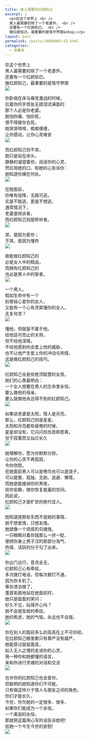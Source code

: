 ```yaml
---
title: 男人需要的红颜知己
excerpt: |
  <p>在这个世界上 <br />
  男人最需要的除了一个老婆外， <br />
  还要有一个红颜知已。 <br />
  做红颜知己，最重要的是恪守界限&nbsp;</p>
layout: post
permalink: /posts/20060903-62.html
categories:
  - 收藏夹
---
```

在这个世界上   
男人最需要的除了一个老婆外，   
还要有一个红颜知已。   
做红颜知己，最重要的是恪守界限&nbsp;  
![][1]

你卧病在床与痛苦激战的时候，   
拉着你的手慌张无措泪流满面的   
那个人必是你老婆。   
她怕你痛、怕你死，   
恨不得替你去死。   
她哭哭啼啼，痴痴缠缠，   
让你感动，让你心灵难安&nbsp;  
![][2]

而红颜知己则不哭，   
她只是站在床头，   
静静的凝望着你，阅读你的心灵，   
然后用她的口、和她的心告诉你：   
她知道你痛在何处。&nbsp;  
![][3]

在她面前，   
你唯有投降，无路可逃，   
实是不能逃，更是不想逃，   
通常情况下，   
老婆是倾诉者，   
而红颜知己则是聆听者。&nbsp;  
![][4]

哭，是因为爱你；   
不哭，是因为懂你&nbsp;  
![][5]

故能做红颜知己的   
必是女人中的精品，   
而拥有红颜知己的   
也必是男人中的智者。&nbsp;  
![][6]

一个男人，   
假如生命中有一个   
刻骨铭心爱你的女人，   
又能有一个心有灵犀懂你的女人，   
夫复何求？&nbsp;  
![][7]

懂他，但就是不属于他。   
给他适可而止的关照，   
但不给他深情，   
不给他感到你会爱上他的威胁，   
也不让他产生爱上你的冲动与热情，   
这是做红颜知己的技巧。&nbsp;  
![][8]

红颜知己全是些绝顶聪慧的女孩，   
她们的心里最明白：   
一个女人想要在男人的生命里永恒，   
要么做他的母亲，   
要么就做他永远得不到的红颜知己。&nbsp;  
![][9]

如果说老婆是太阳，情人是月亮，   
那么，红颜知己则是星星。   
太阳和月亮都有疲倦的时候，   
星星却没有，它闪闪烁烁若即若离，   
甘于寂寞而又灿烂长久&nbsp;  
![][10]

她理解你，愿为你默默分担，   
让你的心灵不再孤寂，   
令你欣慰。   
在她面前男人可以是倦鸟也可以是浪子，   
可以疲惫、孤独、无助、逃避、懒惰，   
而她是能接纳你的黑夜，   
给你安静，做你恢复能量的空间。   
因此说，   
红颜知己才是旷世的绝代佳人。&nbsp;  
![][11]

她知道提那些东西不是她的事情，   
她不想爱情，只想友情。   
她就像一个顽皮的勾魂鬼，   
一只眼睛对着你就那么一挤一眨，   
便把你身上男子汉的那部分淘气、   
热情、活跃的分子勾了出来。&nbsp;  
![][12]

你出门远行，音讯全无，   
红颜知己心有牵挂，   
多次拨打电话，但每次都打不通，   
因为你关机了。   
等你漂泊够了，   
蓬首垢面地站在她面前时，   
她只是盈盈的笑问：   
好久不见，玩得开心吗？   
她不会提及她的牵挂，   
她的焦虑，她的气恼，永远也不会提。&nbsp;  
![][13]

你在别人的面前多么的高高在上不可仰视，   
在红颜知己眼里都只有尊严没有威严，   
她能穿过层层面具，   
如入无人之境的走进你的心灵，   
用一种你和她都懂的语言，   
来和你进行灵魂的对话和交流&nbsp;  
![][14]

也许你的红颜知己也会爱你，   
但聪明的她知道你们不可能，   
只有做这样介于情人与朋友之间的角色，   
你们才能长久，   
今世，你欠她的一定很多、很多，   
如果你们能成为一个永恒，   
一个美丽的永恒，   
那就把这篇用心写的话告诉她吧!   
给她一个今生今世的安慰!&nbsp;  
![][15]

 [1]: http://bbsimg.qq.com/2004/11/11/006/212.jpg
 [2]: http://bbsimg.qq.com/2004/11/11/006/227.jpg
 [3]: http://bbsimg.qq.com/2004/11/11/006/245.jpg
 [4]: http://bbsimg.qq.com/2004/11/11/006/298.jpg
 [5]: http://bbsimg.qq.com/2004/11/11/006/316.jpg
 [6]: http://bbsimg.qq.com/2004/11/11/006/867.jpg
 [7]: http://bbsimg.qq.com/2004/11/11/006/906.jpg
 [8]: http://bbsimg.qq.com/2004/11/11/006/927.jpg
 [9]: http://bbsimg.qq.com/2004/11/11/006/948.jpg
 [10]: http://bbsimg.qq.com/2004/11/11/006/962.jpg
 [11]: http://bbsimg.qq.com/2004/11/11/006/979.jpg
 [12]: http://bbsimg.qq.com/2004/11/11/007/3.jpg
 [13]: http://bbsimg.qq.com/2004/11/11/007/26.jpg
 [14]: http://bbsimg.qq.com/2004/11/11/007/48.jpg
 [15]: http://bbsimg.qq.com/2004/11/11/007/77.jpg
